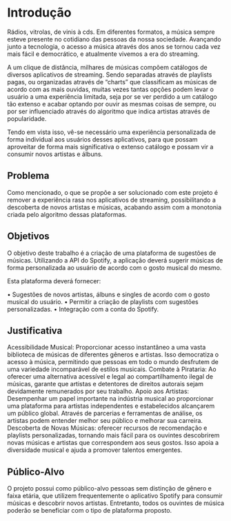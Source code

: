 # Introdução

Rádios, vitrolas, de vinis à cds. Em diferentes formatos, a música sempre esteve presente no cotidiano das pessoas da nossa sociedade. 
Avançando junto a tecnologia, o acesso a música através dos anos se tornou cada vez mais fácil e democrático, e atualmente vivemos a era do streaming.

A um clique de distância, milhares de músicas compõem catálogos de diversos aplicativos de streaming. Sendo separadas através de playlists pagas, ou organizadas através de “charts” que classificam as músicas de acordo com as mais ouvidas, muitas vezes tantas opções podem levar o usuário a uma experiência limitada, seja por se ver perdido a um catálogo tão extenso e acabar optando por ouvir as mesmas coisas de sempre, ou por ser influenciado através do algoritmo que indica artistas através de popularidade.

Tendo em vista isso, vê-se necessário uma experiência personalizada de forma individual aos usuários desses aplicativos, para que possam aproveitar de forma mais significativa o extenso catálogo e possam vir a consumir novos artistas e álbuns. 


## Problema
Como mencionado, o que se propõe a ser solucionado com este projeto é remover a experiência rasa nos aplicativos de streaming, possibilitando a descoberta de novos artistas e músicas, acabando assim com a monotonia criada pelo algoritmo dessas plataformas. 


## Objetivos

O objetivo deste trabalho é a criação de uma plataforma de sugestões de músicas. Utilizando a API do Spotify, a aplicação deverá sugerir músicas de forma personalizada ao usuário de acordo com o gosto musical do mesmo. 

Esta plataforma deverá fornecer:

• Sugestões de novos artistas, álbuns e singles de acordo com o gosto musical do usuário.
• Permitir a criação de playlists com sugestões personalizadas.
• Integração com a conta do Spotify.


## Justificativa

Acessibilidade Musical: Proporcionar acesso instantâneo a uma vasta biblioteca de músicas de diferentes gêneros e artistas. Isso democratiza o acesso à música, permitindo que pessoas em todo o mundo desfrutem de uma variedade incomparável de estilos musicais.
Combate à Pirataria: Ao oferecer uma alternativa acessível e legal ao compartilhamento ilegal de músicas, garante que artistas e detentores de direitos autorais sejam devidamente remunerados por seu trabalho.
Apoio aos Artistas: Desempenhar um papel importante na indústria musical ao proporcionar uma plataforma para artistas independentes e estabelecidos alcançarem um público global. Através de parcerias e ferramentas de análise, os artistas podem entender melhor seu público e melhorar sua carreira.
Descoberta de Novas Músicas: oferecer recursos de recomendação e playlists personalizadas, tornando mais fácil para os ouvintes descobrirem novas músicas e artistas que correspondem aos seus gostos. Isso apoia a diversidade musical e ajuda a promover talentos emergentes.

## Público-Alvo

O projeto possui como público-alvo pessoas sem distinção de gênero e faixa etária, que utilizem frequentemente o aplicativo Spotify para consumir músicas e descobrir novos artistas. Entretanto, todos os ouvintes de música poderão se beneficiar com o tipo de plataforma proposto.

